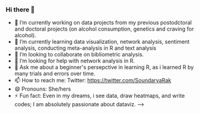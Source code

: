 ### Hi there 👋

- 🔭 I’m currently working on data projects from my previous postodctoral and doctoral projects (on alcohol consumption, genetics and craving for alcohol).
- 🌱 I’m currently learning data visualization, network analysis, sentiment analysis, conducting meta-analysis in R and text analysis
- 👯 I’m looking to collaborate on bibliometric analysis.
- 🤔 I’m looking for help with network analysis in R.
- 💬 Ask me about a beginner's persepctive in learning R, as i learned R by many trials and errors over time.
- 📫 How to reach me: Twitter: https://twitter.com/SoundaryaRak
- 😄 Pronouns: She/hers
- ⚡ Fun fact: Even in my dreams, i see data, draw heatmaps, and write codes; I am absolutely passionate about dataviz.
-->
